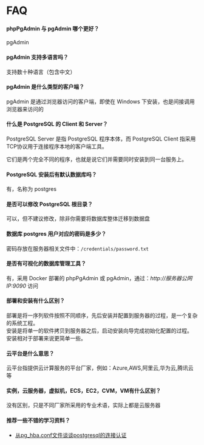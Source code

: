 # FAQ

#### phpPgAdmin 与 pgAdmin 哪个更好？

pgAdmin

#### pgAdmin 支持多语言吗？

支持数十种语言（包含中文）

#### pgAdmin 是什么类型的客户端？

pgAdmin 是通过浏览器访问的客户端，即使在 Windows 下安装，也是间接调用浏览器来访问的

#### 什么是 PostgreSQL 的 Client 和 Server？

PostgreSQL Server 是指 PostgreSQL 程序本体，而 PostgreSQL Client 指采用TCP协议用于连接程序本地的客户端工具。  

它们是两个完全不同的程序，也就是说它们并需要同时安装到同一台服务上。

#### PostgreSQL 安装后有默认数据库吗？

有，名称为 postgres

#### 是否可以修改 PostgreSQL 根目录？

可以，但不建议修改，除非你需要将数据库整体迁移到数据盘

#### 数据库 postgres 用户对应的密码是多少？

密码存放在服务器相关文件中：`/credentials/password.txt`

#### 是否有可视化的数据库管理工具？

有，采用 Docker 部署的 phpPgAdmin 或 pgAdmin，通过：*http://服务器公网IP:9090* 访问

#### 部署和安装有什么区别？

部署是将一序列软件按照不同顺序，先后安装并配置到服务器的过程，是一个复杂的系统工程。  
安装是将单一的软件拷贝到服务器之后，启动安装向导完成初始化配置的过程。  
安装相对于部署来说更简单一些。 

#### 云平台是什么意思？

云平台指提供云计算服务的平台厂家，例如：Azure,AWS,阿里云,华为云,腾讯云等

#### 实例，云服务器，虚拟机，ECS，EC2，CVM，VM有什么区别？

没有区别，只是不同厂家所采用的专业术语，实际上都是云服务器

#### 推荐一些不错的学习资料？

* [从pg_hba.conf文件谈谈postgresql的连接认证](https://www.cnblogs.com/flying-tiger/p/5983588.html?tdsourcetag=s_pcqq_aiomsg)